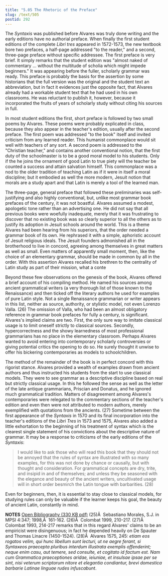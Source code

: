 ```yaml
---
title: "5.05 The Rhetoric of the Preface"
slug: /text/505
postid: 292
---
```

The <em>Syntaxis</em> was published before Alvares was truly done writing and the early editions have no authorial preface. When finally the first student editions of the complete <em>Libri tres</em> appeared in 1572-1573, the new textbook bore two prefaces, a half-page addressed "to the reader," and a second, three-page preface without specific addressee. The first preface is very brief. It simply remarks that the student edition was "almost naked of commentary ... without the multitude of scholia which might impede beginners." It was appearing before the fuller, scholarly grammar was ready. This preface is probably the basis for the assertion by some historians that the full version was the original and the student text an abbreviation, but in fact it evidences just the opposite fact, that Alvares already had a workable student text that he had used in his own classrooms. He was reluctant to publish it, however, because it incorporated the fruits of years of scholarly study without citing his sources in full.

In most student editions the first, short preface is followed by two small poems by Alvares. These poems were probably explicated in class, because they also appear in the teacher's edition, usually after the second preface. The first poem was addressed "to the book" itself and invited criticism from any learned reader. This humanist commonplace would sit well with teachers of any sort. A second poem is addressed to the "Christian teacher," and contains another conventional notion, that the first duty of the schoolmaster is to be a good moral model to his students. Only if the he joins the ornament of good Latin to true piety will the teacher be counted a success and attain salvation himself. This commonplace was a nod to the older tradition of teaching Latin as if it were in itself a moral discipline; but it embodied as well the more modern, Jesuit notion that morals are a study apart and that Latin is merely a tool of the learned man.

The three-page, general preface that followed these preliminaries was self-justifying and also highly conventional, but, unlike most grammar book prefaces of the century, it was not boastful. Alvares assumed a modest, apologetic tone rather than an advertising one. He did not say that all previous books were woefully inadequate, merely that it was frustrating to discover that no existing book was so clearly superior to all the others as to justify its adoption in Jesuit schools around the world. This is a theme Alvares had been hearing from his superiors, that the order needed a grammar book of its own. He rephrased it with a simple, aphoristic account of Jesuit religious ideals. The Jesuit founders admonished all in the brotherhood to live in concord, agreeing among themselves in great matters as well as small. Even matters of apparently small moment, then, like the choice of an elementary grammar, should be made in common by all in the order. With this assertion Alvares recalled his brethren to the centrality of Latin study as part of their mission, what a conte

Beyond these few observations on the genesis of the book, Alvares offered a brief account of his compiling method. He named his sources among ancient grammatical writers (a very thorough list of those known to the Renaissance) and then ticked off the literary authors he used for examples of pure Latin style. Not a single Renaissance grammarian or writer appears in this list, neither as source, authority, or stylistic model, not even Lorenzo Valla. (26) The omission of Valla, who had been an almost obligatory reference in grammar book prefaces for fully a century, is significant. Alvares's implied claims are two. First, the only sure way to imitate classical usage is to limit oneself strictly to classical sources. Secondly, hypercorrectness and the showy learnedness of most professional grammarians has no place in the elementary classroom. Perhaps Alvares wanted to avoid entering into contemporary scholarly controversies or giving potential critics the opening to do so. He surely thought it unwise to offer his bickering contemporaries as models to schoolchildren.

The method of the remainder of the book is in perfect concord with this rigorist stance. Alvares provided a wealth of examples drawn from ancient authors and thus instructed his students from the start to use classical models. They were to see grammar as a descriptive discipline based on real but strictly classical usage. In this he followed the sense as well as the letter of the late antique grammarians, Priscian and Donatus, and he ignored much grammatical tradition. Matters of disagreement among Alvares's contemporaries were relegated to the commentary sections of the teacher's edition and even then were not attributed to modern authors, merely exemplified with quotations from the ancients. (27) Sometime between the first appearance of the <em>Syntaxis</em> in 1570 and its final incorporation into the teacher's editions of the <em>Libri Tres</em> in 1573 and 1575, Alvares also added a little exhortation to the beginning of his treatment of syntax which is the clearest single statement of his convictions about the descriptive nature of grammar. It may be a response to criticisms of the early editions of the <em>Syntaxis</em>:
<blockquote>I would like to ask those who will read this book that they should not be annoyed that the rules of syntax are illustrated with so many examples, for this was not done by chance or causally, but with thought and consideration. For grammatical concepts are dry, trite, and insipid in and of themselves; and unless they be seasoned with the elegance and beauty of the ancient writers, uncultivated usage will in short order besmirch the Latin tongue with barbarities. (28)</blockquote>
Even for beginners, then, it is essential to stay close to classical models, for studying rules can only be valuable if the learner keeps his goal, the beauty of ancient Latin, constantly in mind.

<strong>NOTES</strong>
<a href="http://www.humanismforsale.org/bibliography.pdf" target="new">Open Bibliography (330 KB pdf)</a>
(25)Â  Sebastiano Morales, S.J. in MPSI 4:347; 1998,Â  161-162.
(26)Â  Colombat 1999, 210-217.
(27)Â  Colombat 1993, 214-217 remarks that in this regard Alvares' claims to be an empiricist were disingenuous; in fact he depended heavily on De Spauter and Thomas Linacre (1450-1524).
(28)Â  Alvares 1575, 245: <em>etiam eos rogatos velim, qui hunc libellum sunt lecturi, ut ne aegre ferant, si Syntaxeos praecepta pluribus interdum illustrata exemplis offenderint; neque enim casu, aut temere, sed consulte, et cogitato id factum est. Nam cum Grammatica praeceptiones aridae, ieiuniae, et insulsae ipsae per se sint, nisi veterum scriptorum nitore et elegantia condiantur, brevi domestica barbarie Latinae linguae rudes infuscabunt</em>.
